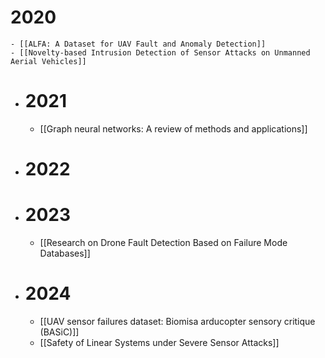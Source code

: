 # 2020
	- [[ALFA: A Dataset for UAV Fault and Anomaly Detection]]
	- [[Novelty-based Intrusion Detection of Sensor Attacks on Unmanned Aerial Vehicles]]
- # 2021
	- [[Graph neural networks: A review of methods and applications]]
- # 2022
- # 2023
	- [[Research on Drone Fault Detection Based on Failure Mode Databases]]
- # 2024
	- [[UAV sensor failures dataset: Biomisa arducopter sensory critique (BASiC)]]
	- [[Safety of Linear Systems under Severe Sensor Attacks]]
